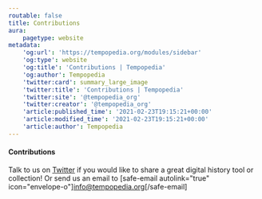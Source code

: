 ```yaml
---
routable: false
title: Contributions
aura:
    pagetype: website
metadata:
    'og:url': 'https://tempopedia.org/modules/sidebar'
    'og:type': website
    'og:title': 'Contributions | Tempopedia'
    'og:author': Tempopedia
    'twitter:card': summary_large_image
    'twitter:title': 'Contributions | Tempopedia'
    'twitter:site': '@tempopedia_org'
    'twitter:creator': '@tempopedia_org'
    'article:published_time': '2021-02-23T19:15:21+00:00'
    'article:modified_time': '2021-02-23T19:15:21+00:00'
    'article:author': Tempopedia
---
```


#### Contributions
 Talk to us on [Twitter](https://twitter.com/tempopedia_org) if you would like to share a great digital history tool or collection! Or send us an email to [safe-email autolink="true" icon="envelope-o"]info@tempopedia.org[/safe-email]